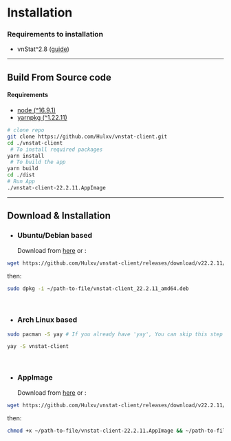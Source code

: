 # Installation

### Requirements to installation

- vnStat^2.8 ([guide](docs/vnstat-installation-guide.md))

---

## Build From Source code

#### Requirements

- [node (^16.9.1)](https://nodejs.org/en/)
- [yarnpkg (^1.22.11)](https://yarnpkg.com/getting-started/install)

```bash
# clone repo
git clone https://github.com/Hulxv/vnstat-client.git
cd ./vnstat-client
 # To install required packages
yarn install
 # To build the app
yarn build
cd ./dist
# Run App
./vnstat-client-22.2.11.AppImage
```

---

## Download & Installation

- ### Ubuntu/Debian based
  Download from [here](https://github.com/Hulxv/vnstat-client/releases/download/v22.2.11/vnstat-client_22.2.11_amd64.deb) or :

```bash
wget https://github.com/Hulxv/vnstat-client/releases/download/v22.2.11/vnstat-client_22.2.11_amd64.deb
```

then:

```bash
sudo dpkg -i ~/path-to-file/vnstat-client_22.2.11_amd64.deb
```

<br/>

- ### Arch Linux based

```bash
sudo pacman -S yay # If you already have 'yay', You can skip this step
```

```bash
yay -S vnstat-client
```

<br/>

- ### AppImage
  Download from [here](https://github.com/Hulxv/vnstat-client/releases/download/v22.2.11/vnstat-client-22.2.11.AppImage) or :

```bash
wget https://github.com/Hulxv/vnstat-client/releases/download/v22.2.11/vnstat-client-22.2.11.AppImage
```

then:

```bash
chmod +x ~/path-to-file/vnstat-client-22.2.11.AppImage && ~/path-to-file/vnstat-client-22.2.11.AppImage
```

